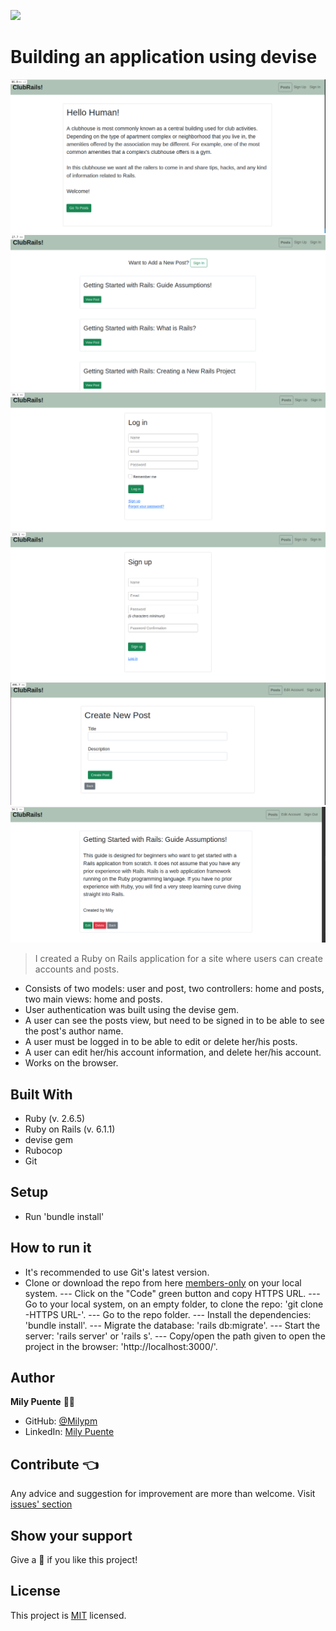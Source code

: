 ![](https://img.shields.io/badge/Microverse-blueviolet)
# Building an application using devise


![img_1](./app/assets/images/clubrails_1.png)
![img_2](./app/assets/images/clubrails_2.png)
![img_3](./app/assets/images/clubrails_3.png)
![img_4](./app/assets/images/clubrails_4.png)
![img_5](./app/assets/images/clubrails_5.png)
![img_6](./app/assets/images/clubrails_6.png)


> I created a Ruby on Rails application for a site where users can create accounts and posts.

- Consists of two models: user and post, two controllers: home and posts, two main views: home and posts.
- User authentication was built using the devise gem.
- A user can see the posts view, but need to be signed in to be able to see the post's author name.
- A user must be logged in to be able to edit or delete her/his posts.
- A user can edit her/his account information, and delete her/his account.
- Works on the browser.

## Built With
- Ruby (v. 2.6.5)
- Ruby on Rails (v. 6.1.1)
- devise gem
- Rubocop
- Git
 
## Setup
- Run 'bundle install'
 
## How to run it
* It's recommended to use Git's latest version.
* Clone or download the repo from here [members-only](https://github.com/Milypm/members-only.git) on your local system.
--- Click on the "Code" green button and copy HTTPS URL.
--- Go to your local system, on an empty folder, to clone the repo: 'git clone -HTTPS URL-'.
--- Go to the repo folder.
--- Install the dependencies: 'bundle install'.
--- Migrate the database: 'rails db:migrate'.
--- Start the server: 'rails server' or 'rails s'.
--- Copy/open the path given to open the project in the browser: 'http://localhost:3000/'.
 
## Author
**Mily Puente** :woman_technologist:
- GitHub: [@Milypm](https://github.com/Milypm)
- LinkedIn: [Mily Puente](https://www.linkedin.com/in/milypuentem/)
 
## Contribute :point_left:
Any advice and suggestion for improvement are more than welcome.
Visit [issues' section](https://github.com/Milypm/members-only/issues)

## Show your support
Give a :star2: if you like this project!

## License
<p>This project is <a href="../feature/LICENSE">MIT</a> licensed.</p>